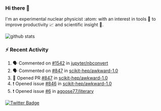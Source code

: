 ### Hi there 👋 

I'm an experimental nuclear physicist :atom: with an interest in tools :wrench: to improve productivity :chart_with_upwards_trend: and scientific insight :telescope:.

![github stats](https://github-readme-stats.vercel.app/api?username=agoose77&show_icons=true&hide_rank=true&hide_title=true&bg_color=30,e76445,904e95&text_color=efe3ec&icon_color=efe3ec)
<!--
**agoose77/agoose77** is a ✨ _special_ ✨ repository because its `README.md` (this file) appears on your GitHub profile.

Here are some ideas to get you started:

- 🔭 I’m currently working on ...
- 🌱 I’m currently learning ...
- 👯 I’m looking to collaborate on ...
- 🤔 I’m looking for help with ...
- 💬 Ask me about ...
- 📫 How to reach me: ...
- 😄 Pronouns: ...
- ⚡ Fun fact: ...
-->

### :zap: Recent Activity
<!--START_SECTION:activity-->
1. 🗣 Commented on [#1542](https://github.com/jupyter/nbconvert/issues/1542) in [jupyter/nbconvert](https://github.com/jupyter/nbconvert)
2. 🗣 Commented on [#847](https://github.com/scikit-hep/awkward-1.0/issues/847) in [scikit-hep/awkward-1.0](https://github.com/scikit-hep/awkward-1.0)
3. 💪 Opened PR [#847](https://github.com/scikit-hep/awkward-1.0/pull/847) in [scikit-hep/awkward-1.0](https://github.com/scikit-hep/awkward-1.0)
4. ❗️ Opened issue [#846](https://github.com/scikit-hep/awkward-1.0/issues/846) in [scikit-hep/awkward-1.0](https://github.com/scikit-hep/awkward-1.0)
5. ❗️ Opened issue [#6](https://github.com/agoose77/literary/issues/6) in [agoose77/literary](https://github.com/agoose77/literary)
<!--END_SECTION:activity-->


[![Twitter Badge](https://img.shields.io/twitter/follow/agoose77?style=flat-square&logo=Twitter&logoColor=white&color=cornflowerblue)](https://twitter.com/agoose77)

